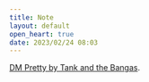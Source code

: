 ```yaml
---
title: Note
layout: default
open_heart: true
date: 2023/02/24 08:03
---
```


[DM Pretty by Tank and the Bangas](https://youtu.be/eUVBwRMslFs).
